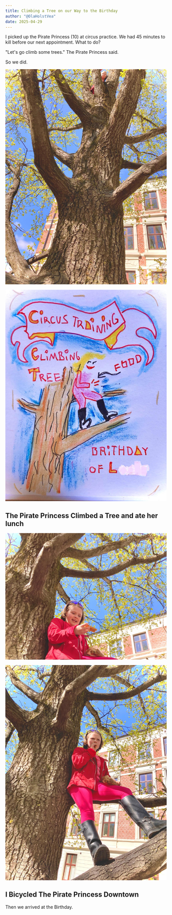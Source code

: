 ```yaml
---
title: Climbing a Tree on our Way to the Birthday
author: "@OlaHolstVea"
date: 2025-04-29
---
```


I picked up the Pirate Princess (10) at circus practice. We had 45 minutes to kill before our next appointment. What to do?

"Let's go climb some trees." The Pirate Princess said. 

So we did.

![The Pirate Princess Climbing a Tree to eat lunch](./climbing-tree-4.jpeg)

![The Pirate Princess Climbing a Tree](./climbing-tree-1.jpeg)


## The Pirate Princess Climbed a Tree and ate her lunch

![The Pirate Princess Climbing a Tree to eat lunch](./climbing-tree-3.jpeg)

![The Pirate Princess Climbing a Tree to eat lunch](./climbing-tree-2.jpeg)


## I Bicycled The Pirate Princess Downtown

Then we arrived at the Birthday.
